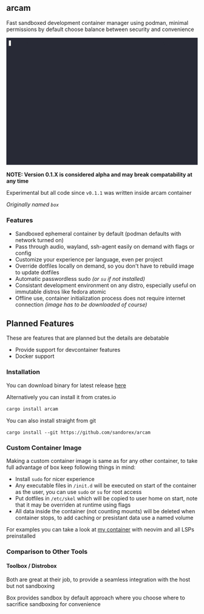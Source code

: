 ## arcam
Fast sandboxed development container manager using podman, minimal permissions by default choose balance between security and convenience

![Demo GIF](arcam-demo.gif)

**NOTE: Version 0.1.X is considered alpha and may break compatability at any time**

Experimental but all code since `v0.1.1` was written inside arcam container

*Originally named `box`*

### Features
- Sandboxed ephemeral container by default (podman defaults with network turned on)
- Pass through audio, wayland, ssh-agent easily on demand with flags or config
- Customize your experience per language, even per project
- Override dotfiles locally on demand, so you don't have to rebuild image to update dotfiles
- Automatic passwordless sudo *(or `su` if not installed)*
- Consistant development environment on any distro, especially useful on immutable distros like fedora atomic
- Offline use, container initialization process does not require internet connection *(image has to be downloaded of course)*

## Planned Features
These are features that are planned but the details are debatable

- Provide support for devcontainer features
- Docker support

### Installation
You can download binary for latest release [here](https://github.com/sandorex/arcam/releases/latest/download/arcam)

Alternatively you can install it from crates.io
```sh
cargo install arcam
```

You can also install straight from git
```
cargo install --git https://github.com/sandorex/arcam
```

### Custom Container Image
Making a custom container image is same as for any other container, to take full advantage of box keep following things in mind:
- Install `sudo` for nicer experience
- Any executable files in `/init.d` will be executed on start of the container as the user, you can use `sudo` or `su` for root access
- Put dotfiles in `/etc/skel` which will be copied to user home on start, note that it may be overriden at runtime using flags
- All data inside the container (not counting mounts) will be deleted when container stops, to add caching or presistant data use a named volume

For examples you can take a look at [my container](https://github.com/sandorex/config/tree/master/boxes) with neovim and all LSPs preinstalled

### Comparison to Other Tools
#### Toolbox / Distrobox
Both are great at their job, to provide a seamless integration with the host but not sandboxing

Box provides sandbox by default approach where you choose where to sacrifice sandboxing for convenience
